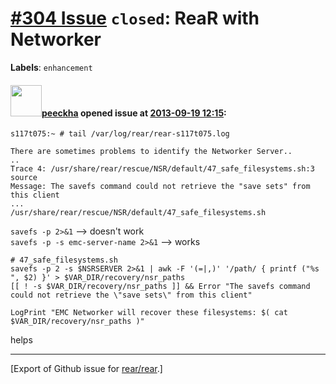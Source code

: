 [\#304 Issue](https://github.com/rear/rear/issues/304) `closed`: ReaR with Networker
====================================================================================

**Labels**: `enhancement`

#### <img src="https://avatars.githubusercontent.com/u/5442302?v=4" width="50">[peeckha](https://github.com/peeckha) opened issue at [2013-09-19 12:15](https://github.com/rear/rear/issues/304):

    s117t075:~ # tail /var/log/rear/rear-s117t075.log

    There are sometimes problems to identify the Networker Server..
    ..
    Trace 4: /usr/share/rear/rescue/NSR/default/47_safe_filesystems.sh:3 source
    Message: The savefs command could not retrieve the "save sets" from this client
    ...
    /usr/share/rear/rescue/NSR/default/47_safe_filesystems.sh

`savefs -p 2>&1` --&gt; doesn't work  
`savefs -p -s emc-server-name 2>&1` --&gt; works

    # 47_safe_filesystems.sh
    savefs -p 2 -s $NSRSERVER 2>&1 | awk -F '(=|,)' '/path/ { printf ("%s ", $2) }' > $VAR_DIR/recovery/nsr_paths
    [[ ! -s $VAR_DIR/recovery/nsr_paths ]] && Error "The savefs command could not retrieve the \"save sets\" from this client"

    LogPrint "EMC Networker will recover these filesystems: $( cat $VAR_DIR/recovery/nsr_paths )"

helps

------------------------------------------------------------------------

\[Export of Github issue for
[rear/rear](https://github.com/rear/rear).\]
